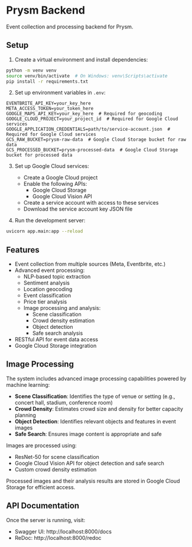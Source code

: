 # Prysm Backend

Event collection and processing backend for Prysm.

## Setup

1. Create a virtual environment and install dependencies:
```bash
python -m venv venv
source venv/bin/activate  # On Windows: venv\Scripts\activate
pip install -r requirements.txt
```

2. Set up environment variables in `.env`:
```
EVENTBRITE_API_KEY=your_key_here
META_ACCESS_TOKEN=your_token_here
GOOGLE_MAPS_API_KEY=your_key_here  # Required for geocoding
GOOGLE_CLOUD_PROJECT=your_project_id  # Required for Google Cloud services
GOOGLE_APPLICATION_CREDENTIALS=path/to/service-account.json  # Required for Google Cloud services
GCS_RAW_BUCKET=prysm-raw-data  # Google Cloud Storage bucket for raw data
GCS_PROCESSED_BUCKET=prysm-processed-data  # Google Cloud Storage bucket for processed data
```

3. Set up Google Cloud services:
   - Create a Google Cloud project
   - Enable the following APIs:
     - Google Cloud Storage
     - Google Cloud Vision API
   - Create a service account with access to these services
   - Download the service account key JSON file

4. Run the development server:
```bash
uvicorn app.main:app --reload
```

## Features

- Event collection from multiple sources (Meta, Eventbrite, etc.)
- Advanced event processing:
  - NLP-based topic extraction
  - Sentiment analysis
  - Location geocoding
  - Event classification
  - Price tier analysis
  - Image processing and analysis:
    - Scene classification
    - Crowd density estimation
    - Object detection
    - Safe search analysis
- RESTful API for event data access
- Google Cloud Storage integration

## Image Processing

The system includes advanced image processing capabilities powered by machine learning:

- **Scene Classification**: Identifies the type of venue or setting (e.g., concert hall, stadium, conference room)
- **Crowd Density**: Estimates crowd size and density for better capacity planning
- **Object Detection**: Identifies relevant objects and features in event images
- **Safe Search**: Ensures image content is appropriate and safe

Images are processed using:
- ResNet-50 for scene classification
- Google Cloud Vision API for object detection and safe search
- Custom crowd density estimation

Processed images and their analysis results are stored in Google Cloud Storage for efficient access.

## API Documentation

Once the server is running, visit:
- Swagger UI: http://localhost:8000/docs
- ReDoc: http://localhost:8000/redoc